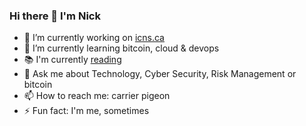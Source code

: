 ### Hi there 👋 I'm Nick

<!--
**nickg902/nickg902** is a ✨ _special_ ✨ repository because its `README.md` (this file) appears on your GitHub profile.

Here are some ideas to get you started:
-->
- 🔭 I’m currently working on [icns.ca](https://icns.ca)
- 🌱 I’m currently learning bitcoin, cloud & devops
- 📚 I'm currently [reading](https://www.goodreads.com/user/show/72735131-nickg902)
- 💬 Ask me about Technology, Cyber Security, Risk Management or bitcoin
- 📫 How to reach me: carrier pigeon
- ⚡ Fun fact: I'm me, sometimes

